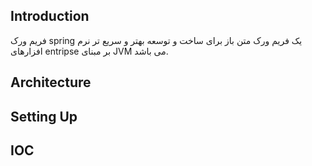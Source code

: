 ## Introduction
فریم ورک spring  یک فریم ورک متن باز برای ساخت و توسعه بهتر و سریع تر نرم افزارهای entripse بر مبنای JVM می باشد.
## Architecture 
## Setting Up
## IOC
